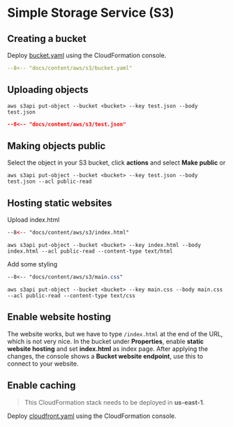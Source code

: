 # Simple Storage Service (S3)

## Creating a bucket

Deploy [bucket.yaml](bucket.yaml) using the CloudFormation console.

```yaml
--8<-- "docs/content/aws/s3/bucket.yaml"
```

## Uploading objects

```shell
aws s3api put-object --bucket <bucket> --key test.json --body test.json
```

```json
--8<-- "docs/content/aws/s3/test.json"
```

## Making objects public

Select the object in your S3 bucket, click **actions** and select **Make public** or

```shell
aws s3api put-object --bucket <bucket> --key test.json --body test.json --acl public-read
```

## Hosting static websites

Upload index.html

```html
--8<-- "docs/content/aws/s3/index.html"
```

```shell
aws s3api put-object --bucket <bucket> --key index.html --body index.html --acl public-read --content-type text/html
```

Add some styling

```css
--8<-- "docs/content/aws/s3/main.css"
```

```shell
aws s3api put-object --bucket <bucket> --key main.css --body main.css --acl public-read --content-type text/css
```

## Enable website hosting

The website works, but we have to type `/index.html` at the end of the URL, which is not very nice.
In the bucket under **Properties**, enable **static website hosting** and set **index.html** as index page.
After applying the changes, the console shows a **Bucket website endpoint**, use this to connect to your
website.

## Enable caching

> This CloudFormation stack needs to be deployed in **us-east-1**.

Deploy [cloudfront.yaml](cloudfront.yaml) using the CloudFormation console.

